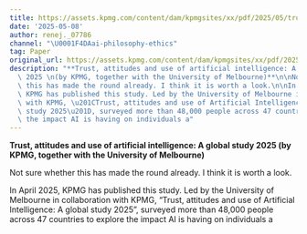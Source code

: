 ```yaml
---
title: https://assets.kpmg.com/content/dam/kpmgsites/xx/pdf/2025/05/trust-attitudes-and-use-of-ai-global-report.pdf)
date: '2025-05-08'
author: renej._07786
channel: "\U0001F4DAai-philosophy-ethics"
tag: Paper
original_url: https://assets.kpmg.com/content/dam/kpmgsites/xx/pdf/2025/05/trust-attitudes-and-use-of-ai-global-report.pdf)
description: "**Trust, attitudes and use of artificial intelligence: A global study\
  \ 2025 \n(by KPMG, together with the University of Melbourne)**\n\nNot sure whether\
  \ this has made the round already. I think it is worth a look.\n\nIn April 2025,\
  \ KPMG has published this study. Led by the University of Melbourne in collaboration\
  \ with KPMG, \u201CTrust, attitudes and use of Artificial Intelligence: A global\
  \ study 2025\u201D, surveyed more than 48,000 people across 47 countries to explore\
  \ the impact AI is having on individuals a"
---
```


**Trust, attitudes and use of artificial intelligence: A global study 2025 
(by KPMG, together with the University of Melbourne)**

Not sure whether this has made the round already. I think it is worth a look.

In April 2025, KPMG has published this study. Led by the University of Melbourne in collaboration with KPMG, “Trust, attitudes and use of Artificial Intelligence: A global study 2025”, surveyed more than 48,000 people across 47 countries to explore the impact AI is having on individuals a